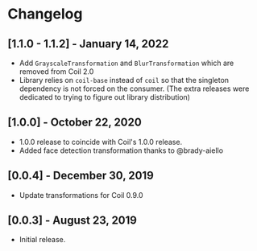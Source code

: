 # Changelog

## [1.1.0 - 1.1.2] - January 14, 2022
- Add `GrayscaleTransformation` and `BlurTransformation` which are removed from Coil 2.0
- Library relies on `coil-base` instead of `coil` so that the singleton dependency is not forced on
the consumer. (The extra releases were dedicated to trying to figure out library distribution)

## [1.0.0] - October 22, 2020
- 1.0.0 release to coincide with Coil's 1.0.0 release.
- Added face detection transformation thanks to @brady-aiello

## [0.0.4] - December 30, 2019
- Update transformations for Coil 0.9.0

## [0.0.3] - August 23, 2019
- Initial release.
